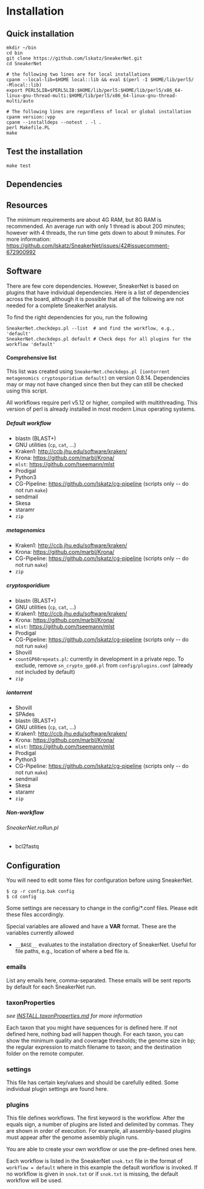 # Installation

## Quick installation

    mkdir ~/bin
    cd bin
    git clone https://github.com/lskatz/SneakerNet.git
    cd SneakerNet
    
    # the following two lines are for local installations
    cpanm --local-lib=$HOME local::lib && eval $(perl -I $HOME/lib/perl5/ -Mlocal::lib)
    export PERL5LIB=$PERL5LIB:$HOME/lib/perl5:$HOME/lib/perl5/x86_64-linux-gnu-thread-multi:$HOME/lib/perl5/x86_64-linux-gnu-thread-multi/auto
    
    # The following lines are regardless of local or global installation
    cpanm version::vpp
    cpanm --installdeps --notest . -l .
    perl Makefile.PL
    make

## Test the installation

    make test

## Dependencies

## Resources
The minimum requirements are about 4G RAM, but 8G RAM is recommended.
An average run with only 1 thread is about 200 minutes; however with 4 threads, the run time gets down to about 9 minutes.
For more information: https://github.com/lskatz/SneakerNet/issues/42#issuecomment-672900992

## Software
There are few core dependencies. However, SneakerNet is
based on plugins that have individual dependencies.
Here is a list of dependencies across the board, although
it is possible that all of the following are not needed
for a complete SneakerNet analysis.

To find the right dependencies for you, run the following

    SneakerNet.checkdeps.pl --list  # and find the workflow, e.g., 'default'
    SneakerNet.checkdeps.pl default # Check deps for all plugins for the workflow 'default'

#### Comprehensive list

This list was created using `SneakerNet.checkdeps.pl [iontorrent metagenomics cryptosporidium default]`
on version 0.8.14.
Dependencies may or may not have changed since then but they can still be checked using this script.

All workflows require perl v5.12 or higher, compiled with multithreading.
This version of perl is already installed in most modern Linux operating systems.

##### Default workflow

* blastn (BLAST+)
* GNU utilities (`cp`, `cat`, ...)
* Kraken1: http://ccb.jhu.edu/software/kraken/
* Krona: https://github.com/marbl/Krona/
* `mlst`: https://github.com/tseemann/mlst
* Prodigal
* Python3
* CG-Pipeline: https://github.com/lskatz/cg-pipeline (scripts only -- do not run `make`)
* sendmail
* Skesa
* staramr
* `zip`

##### metagenomics

* Kraken1: http://ccb.jhu.edu/software/kraken/
* Krona: https://github.com/marbl/Krona/
* CG-Pipeline: https://github.com/lskatz/cg-pipeline (scripts only -- do not run `make`)
* `zip`

##### cryptosporidium

* blastn (BLAST+)
* GNU utilities (`cp`, `cat`, ...)
* Kraken1: http://ccb.jhu.edu/software/kraken/
* Krona: https://github.com/marbl/Krona/
* `mlst`: https://github.com/tseemann/mlst
* Prodigal
* CG-Pipeline: https://github.com/lskatz/cg-pipeline (scripts only -- do not run `make`)
* Shovill
* `countGP60repeats.pl`: currently in development in a private repo. To exclude, remove `sn_crypto_gp60.pl` from `config/plugins.conf` (already not included by default)
* `zip`

##### iontorrent

* Shovill
* SPAdes
* blastn (BLAST+)
* GNU utilities (`cp`, `cat`, ...)
* Kraken1: http://ccb.jhu.edu/software/kraken/
* Krona: https://github.com/marbl/Krona/
* `mlst`: https://github.com/tseemann/mlst
* Prodigal
* Python3
* CG-Pipeline: https://github.com/lskatz/cg-pipeline (scripts only -- do not run `make`)
* sendmail
* Skesa
* staramr
* `zip`

##### Non-workflow

###### SneakerNet.roRun.pl

* bcl2fastq

## Configuration

You will need to edit some files for configuration before using SneakerNet.

    $ cp -r config.bak config
    $ cd config

Some settings are necessary to change in the config/\*.conf files.
Please edit these files accordingly.

Special variables are allowed and have a __VAR__ format.
These are the variables currently allowed

* `__BASE__` evaluates to the installation directory of SneakerNet. Useful for file paths, e.g., location of where a bed file is.

### emails

List any emails here, comma-separated. These emails will be sent reports by default for each
SneakerNet run.

### taxonProperties

_see [INSTALL.taxonProperties.md](INSTALL.taxonProperties.md) for more information_

Each taxon that you might have sequences for is defined here. If not defined here, nothing bad
will happen though.  For each taxon, you can show the minimum quality and coverage thresholds;
the genome size in bp; the regular expression to match filename to taxon; and the destination
folder on the remote computer.

### settings

This file has certain key/values and should be carefully edited.
Some individual plugin settings are found here.

### plugins

This file defines workflows.
The first keyword is the workflow. After the equals sign,
a number of plugins are listed and delimited by commas.
They are shown in order of execution. For example, all
assembly-based plugins must appear after the genome
assembly plugin runs.

You are able to create your own workflow or use the 
pre-defined ones here.

Each workflow is listed in the SneakerNet `snok.txt` file
in the format of `workflow = default` where in this example
the default workflow is invoked. If no workflow is given
in `snok.txt` or if `snok.txt` is missing, the default
workflow will be used.

